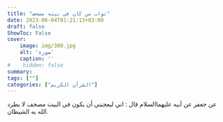 ```yaml
---
title: "ثواب من كان في بيته مصحف"
date: 2023-06-04T01:21:13+03:00
draft: false
ShowToc: False
cover:
    image: img/300.jpg
    alt: 'صورة'
    caption: ''
#    hidden: false
summary: 
tags: [""]
categories: ["القرآن الكريم"]
---
```

عن جعفر عن أبيه عليهما‌السلام قال : اني ليعجبني أن يكون في البيت
مصحف لا يطرد الله به الشيطان.

